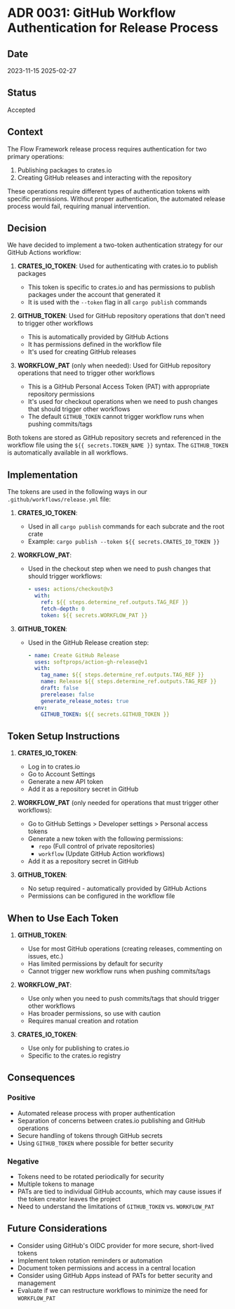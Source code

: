 # ADR 0031: GitHub Workflow Authentication for Release Process

## Date
2023-11-15
2025-02-27
## Status
Accepted

## Context
The Flow Framework release process requires authentication for two primary operations:
1. Publishing packages to crates.io
2. Creating GitHub releases and interacting with the repository

These operations require different types of authentication tokens with specific permissions. Without proper authentication, the automated release process would fail, requiring manual intervention.

## Decision
We have decided to implement a two-token authentication strategy for our GitHub Actions workflow:

1. **CRATES_IO_TOKEN**: Used for authenticating with crates.io to publish packages
   - This token is specific to crates.io and has permissions to publish packages under the account that generated it
   - It is used with the `--token` flag in all `cargo publish` commands

2. **GITHUB_TOKEN**: Used for GitHub repository operations that don't need to trigger other workflows
   - This is automatically provided by GitHub Actions
   - It has permissions defined in the workflow file
   - It's used for creating GitHub releases

3. **WORKFLOW_PAT** (only when needed): Used for GitHub repository operations that need to trigger other workflows
   - This is a GitHub Personal Access Token (PAT) with appropriate repository permissions
   - It's used for checkout operations when we need to push changes that should trigger other workflows
   - The default `GITHUB_TOKEN` cannot trigger workflow runs when pushing commits/tags

Both tokens are stored as GitHub repository secrets and referenced in the workflow file using the `${{ secrets.TOKEN_NAME }}` syntax. The `GITHUB_TOKEN` is automatically available in all workflows.

## Implementation
The tokens are used in the following ways in our `.github/workflows/release.yml` file:

1. **CRATES_IO_TOKEN**:
   - Used in all `cargo publish` commands for each subcrate and the root crate
   - Example: `cargo publish --token ${{ secrets.CRATES_IO_TOKEN }}`

2. **WORKFLOW_PAT**:
   - Used in the checkout step when we need to push changes that should trigger workflows: 
     ```yaml
     - uses: actions/checkout@v3
       with:
         ref: ${{ steps.determine_ref.outputs.TAG_REF }}
         fetch-depth: 0
         token: ${{ secrets.WORKFLOW_PAT }}
     ```

3. **GITHUB_TOKEN**:
   - Used in the GitHub Release creation step:
     ```yaml
     - name: Create GitHub Release
       uses: softprops/action-gh-release@v1
       with:
         tag_name: ${{ steps.determine_ref.outputs.TAG_REF }}
         name: Release ${{ steps.determine_ref.outputs.TAG_REF }}
         draft: false
         prerelease: false
         generate_release_notes: true
       env:
         GITHUB_TOKEN: ${{ secrets.GITHUB_TOKEN }}
     ```

## Token Setup Instructions
1. **CRATES_IO_TOKEN**:
   - Log in to crates.io
   - Go to Account Settings
   - Generate a new API token
   - Add it as a repository secret in GitHub

2. **WORKFLOW_PAT** (only needed for operations that must trigger other workflows):
   - Go to GitHub Settings > Developer settings > Personal access tokens
   - Generate a new token with the following permissions:
     - `repo` (Full control of private repositories)
     - `workflow` (Update GitHub Action workflows)
   - Add it as a repository secret in GitHub

3. **GITHUB_TOKEN**:
   - No setup required - automatically provided by GitHub Actions
   - Permissions can be configured in the workflow file

## When to Use Each Token

1. **GITHUB_TOKEN**:
   - Use for most GitHub operations (creating releases, commenting on issues, etc.)
   - Has limited permissions by default for security
   - Cannot trigger new workflow runs when pushing commits/tags

2. **WORKFLOW_PAT**:
   - Use only when you need to push commits/tags that should trigger other workflows
   - Has broader permissions, so use with caution
   - Requires manual creation and rotation

3. **CRATES_IO_TOKEN**:
   - Use only for publishing to crates.io
   - Specific to the crates.io registry

## Consequences
### Positive
- Automated release process with proper authentication
- Separation of concerns between crates.io publishing and GitHub operations
- Secure handling of tokens through GitHub secrets
- Using `GITHUB_TOKEN` where possible for better security

### Negative
- Tokens need to be rotated periodically for security
- Multiple tokens to manage
- PATs are tied to individual GitHub accounts, which may cause issues if the token creator leaves the project
- Need to understand the limitations of `GITHUB_TOKEN` vs. `WORKFLOW_PAT`

## Future Considerations
- Consider using GitHub's OIDC provider for more secure, short-lived tokens
- Implement token rotation reminders or automation
- Document token permissions and access in a central location
- Consider using GitHub Apps instead of PATs for better security and management
- Evaluate if we can restructure workflows to minimize the need for `WORKFLOW_PAT` 